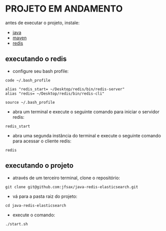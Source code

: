 # PROJETO EM ANDAMENTO

antes de executar o projeto, instale:
- <a href="https://www.oracle.com/java/technologies/downloads/">java</a>
- <a href="https://maven.apache.org/download.cgi">maven</a>
- <a href="https://redis.io/download/">redis</a>

## executando o redis
- configure seu bash profile:
```
code ~/.bash_profile

alias "redis_start= ~/Desktop/redis/bin/redis-server"
alias "redis= ~/Desktop/redis/bin/redis-cli"

source ~/.bash_profile
```

- abra um terminal e execute o seguinte comando para iniciar o servidor redis:
```
redis_start
```

- abra uma segunda instância do terminal e execute o seguinte comando para acessar o cliente redis:
```
redis
```

## executando o projeto

- através de um terceiro terminal, clone o repositório:
```
git clone git@github.com:jfsax/java-redis-elasticsearch.git
```

- vá para a pasta raiz do projeto:
```
cd java-redis-elasticsearch
```

- execute o comando:
```
./start.sh
```
